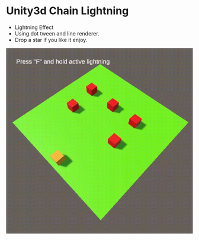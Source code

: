 # Unity3d Chain Lightning

* Lightning Effect
* Using dot tween and line renderer.
* Drop a star if you like it enjoy.

![](https://github.com/bedirhanxx/Unity3d_ChainLightning/blob/main/info.gif)

